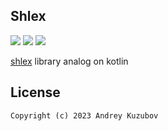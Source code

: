 ## Shlex

[![](https://github.com/klee0kai/shlex/actions/workflows/deploy_dev.yml/badge.svg)](https://github.com/klee0kai/shlex/actions/workflows/deploy_dev.yml)
[![](https://img.shields.io/badge/license-GNU_GPLv3-blue.svg?style=flat-square)](./LICENSE)
[![](https://jitpack.io/v/klee0kai/shlex.svg)](https://jitpack.io/#klee0kai/shlex)

[shlex](https://docs.python.org/3/library/shlex.html)
library analog on kotlin

## License

```
Copyright (c) 2023 Andrey Kuzubov
```

